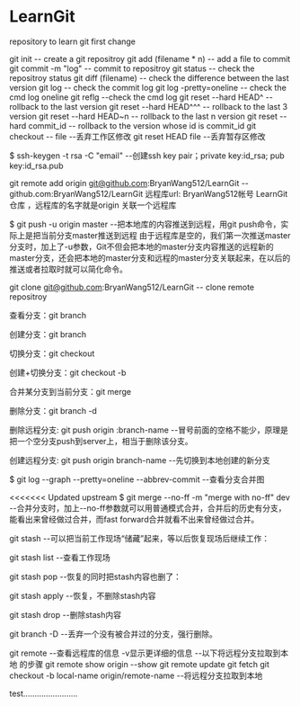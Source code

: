 # LearnGit
repository to learn git
first change

git init  -- create a git repositroy
git add (filename * n) -- add a file to commit
git commit -m "log" -- commit to repositroy
git status -- check the repositroy status
git diff (filename) --  check the difference between the last version
git log 	-- check the commit log
git log -pretty=oneline -- check the cmd log oneline
git reflg --check the cmd log
git reset --hard HEAD^ -- rollback to the last version
git reset --hard HEAD^^^ -- rollback to the last 3 version
git reset --hard HEAD~n -- rollback to the last n version
git reset --hard commit_id -- rollback to the version whose id is commit_id
git checkout -- file  --丢弃工作区修改
git reset HEAD file  --丢弃暂存区修改

$ ssh-keygen -t rsa -C "email" 
--创建ssh key pair；private key:id_rsa; pub key:id_rsa.pub

git remote add origin git@github.com:BryanWang512/LearnGit
-- github.com:BryanWang512/LearnGit 远程库url: BryanWang512帐号 LearnGit仓库
，远程库的名字就是origin  关联一个远程库

$ git push -u origin master --把本地库的内容推送到远程，用git push命令，实际上是把当前分支master推送到远程  由于远程库是空的，我们第一次推送master分支时，加上了-u参数，Git不但会把本地的master分支内容推送的远程新的master分支，还会把本地的master分支和远程的master分支关联起来，在以后的推送或者拉取时就可以简化命令。

git clone git@github.com:BryanWang512/LearnGit  -- clone remote repositroy


查看分支：git branch

创建分支：git branch <name>

切换分支：git checkout <name>

创建+切换分支：git checkout -b <name>

合并某分支到当前分支：git merge <name>

删除分支：git branch -d <name>

删除远程分支: git push origin :branch-name --冒号前面的空格不能少，原理是把一个空分支push到server上，相当于删除该分支。

创建远程分支: git push origin branch-name  --先切换到本地创建的新分支

$ git log --graph --pretty=oneline --abbrev-commit --查看分支合并图

<<<<<<< Updated upstream
$ git merge --no-ff -m "merge with no-ff" dev --合并分支时，加上--no-ff参数就可以用普通模式合并，合并后的历史有分支，能看出来曾经做过合并，而fast forward合并就看不出来曾经做过合并。

git stash --可以把当前工作现场“储藏”起来，等以后恢复现场后继续工作：

git stash list --查看工作现场

git stash pop --恢复的同时把stash内容也删了：

git stash apply --恢复，不删除stash内容

git stash drop --删除stash内容

git branch -D <name> --丢弃一个没有被合并过的分支，强行删除。

git remote --查看远程库的信息 -v显示更详细的信息
--以下将远程分支拉取到本地 的步骤
git remote show origin --show
git remote update
git fetch
git checkout -b local-name origin/remote-name --将远程分支拉取到本地

test........................

